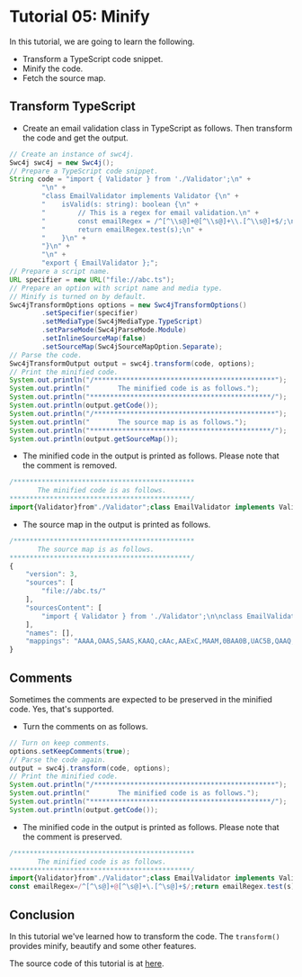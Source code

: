 # Tutorial 05: Minify

In this tutorial, we are going to learn the following.

* Transform a TypeScript code snippet.
* Minify the code.
* Fetch the source map.

## Transform TypeScript

* Create an email validation class in TypeScript as follows. Then transform the code and get the output.

```java
// Create an instance of swc4j.
Swc4j swc4j = new Swc4j();
// Prepare a TypeScript code snippet.
String code = "import { Validator } from './Validator';\n" +
        "\n" +
        "class EmailValidator implements Validator {\n" +
        "    isValid(s: string): boolean {\n" +
        "        // This is a regex for email validation.\n" +
        "        const emailRegex = /^[^\\s@]+@[^\\s@]+\\.[^\\s@]+$/;\n" +
        "        return emailRegex.test(s);\n" +
        "    }\n" +
        "}\n" +
        "\n" +
        "export { EmailValidator };";
// Prepare a script name.
URL specifier = new URL("file://abc.ts");
// Prepare an option with script name and media type.
// Minify is turned on by default.
Swc4jTransformOptions options = new Swc4jTransformOptions()
        .setSpecifier(specifier)
        .setMediaType(Swc4jMediaType.TypeScript)
        .setParseMode(Swc4jParseMode.Module)
        .setInlineSourceMap(false)
        .setSourceMap(Swc4jSourceMapOption.Separate);
// Parse the code.
Swc4jTransformOutput output = swc4j.transform(code, options);
// Print the minified code.
System.out.println("/*********************************************");
System.out.println("       The minified code is as follows.");
System.out.println("*********************************************/");
System.out.println(output.getCode());
System.out.println("/*********************************************");
System.out.println("       The source map is as follows.");
System.out.println("*********************************************/");
System.out.println(output.getSourceMap());
```

* The minified code in the output is printed as follows. Please note that the comment is removed.

```js
/*********************************************
       The minified code is as follows.
*********************************************/
import{Validator}from"./Validator";class EmailValidator implements Validator{isValid(s:string):boolean{const emailRegex=/^[^\s@]+@[^\s@]+\.[^\s@]+$/;return emailRegex.test(s);}}export{EmailValidator};
```

* The source map in the output is printed as follows.

```js
/*********************************************
       The source map is as follows.
*********************************************/
{
    "version": 3,
    "sources": [
        "file://abc.ts/"
    ],
    "sourcesContent": [
        "import { Validator } from './Validator';\n\nclass EmailValidator implements Validator {\n    isValid(s: string): boolean {\n        // This is a regex for email validation.\n        const emailRegex = /^[^\\s@]+@[^\\s@]+\\.[^\\s@]+$/;\n        return emailRegex.test(s);\n    }\n}\n\nexport { EmailValidator };"
    ],
    "names": [],
    "mappings": "AAAA,OAAS,SAAS,KAAQ,cAAc,AAExC,MAAM,0BAA0B,UAC5B,QAAQ,EAAG,MAAM,EAAG,OAAO,AAAC,CAExB,MAAM,WAAa,6BACnB,OAAO,WAAW,IAAI,CAAC,GAC3B,CACJ,CAEA,OAAS,cAAc,EAAG"
}
```

## Comments

Sometimes the comments are expected to be preserved in the minified code. Yes, that's supported.

* Turn the comments on as follows.

```java
// Turn on keep comments.
options.setKeepComments(true);
// Parse the code again.
output = swc4j.transform(code, options);
// Print the minified code.
System.out.println("/*********************************************");
System.out.println("       The minified code is as follows.");
System.out.println("*********************************************/");
System.out.println(output.getCode());
```

* The minified code in the output is printed as follows. Please note that the comment is preserved.

```js
/*********************************************
       The minified code is as follows.
*********************************************/
import{Validator}from"./Validator";class EmailValidator implements Validator{isValid(s:string):boolean{// This is a regex for email validation.
const emailRegex=/^[^\s@]+@[^\s@]+\.[^\s@]+$/;return emailRegex.test(s);}}export{EmailValidator};
```

## Conclusion

In this tutorial we've learned how to transform the code. The `transform()` provides minify, beautify and some other features.

The source code of this tutorial is at [here](../../src/test/java/com/caoccao/javet/swc4j/tutorials/Tutorial05Minify.java).
